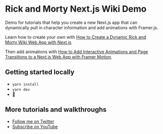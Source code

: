 # Rick and Morty Next.js Wiki Demo

Demo for tutorials that help you create a new Next.js app that can dynamically pull in character information and add animations with Framer.js.

Learn how to create your own with [How to Create a Dynamic Rick and Morty Wiki Web App with Next.js](https://www.youtube.com/watch?v=iW39Merz0zE)

Then add animations with [How to Add Interactive Animations and Page Transitions to a Next.js Web App with Framer Motion](https://www.youtube.com/watch?v=q9tpBtvTTz8).

## Getting started locally
* `yarn install`
* `yarn dev`
* 🚀

## More tutorials and walkthroughs
* [Follow me on Twitter](https://twitter.com/colbyfayock)
* [Subscribe on YouTube](https://www.youtube.com/colbyfayock)
